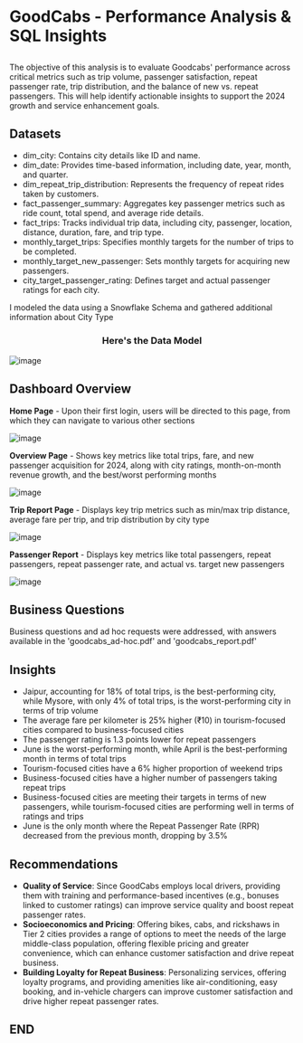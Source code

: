 # GoodCabs - Performance Analysis & SQL Insights

##
The objective of this analysis is to evaluate Goodcabs' performance across critical metrics such as trip volume, passenger satisfaction, repeat passenger rate, trip distribution, and the balance of new vs. repeat passengers. This will help identify actionable insights to support the 2024 growth and service enhancement goals. 

## Datasets

- dim_city: Contains city details like ID and name.
- dim_date: Provides time-based information, including date, year, month, and quarter.
- dim_repeat_trip_distribution: Represents the frequency of repeat rides taken by customers.
- fact_passenger_summary: Aggregates key passenger metrics such as ride count, total spend, and average ride details.
- fact_trips: Tracks individual trip data, including city, passenger, location, distance, duration, fare, and trip type.
- monthly_target_trips: Specifies monthly targets for the number of trips to be completed.
- monthly_target_new_passenger: Sets monthly targets for acquiring new passengers.
- city_target_passenger_rating: Defines target and actual passenger ratings for each city.

I modeled the data using a Snowflake Schema and gathered additional information about City Type

<center>
  <h3>Here's the Data Model</h3>
</center>


![image](https://github.com/user-attachments/assets/3c42afae-086c-48fe-88d4-b17a3ac8f8ba)


## Dashboard Overview
<b>Home Page</b> - Upon their first login, users will be directed to this page, from which they can navigate to various other sections

![image](https://github.com/user-attachments/assets/b080dd27-478d-4577-b009-da9c79cdc0a4)

<b>Overview Page</b> - Shows key metrics like total trips, fare, and new passenger acquisition for 2024, along with city ratings, month-on-month revenue growth, and the best/worst performing months

![image](https://github.com/user-attachments/assets/92f9ae79-eb71-45e8-a45a-362be4384830)

<b>Trip Report Page</b> - Displays key trip metrics such as min/max trip distance, average fare per trip, and trip distribution by city type

![image](https://github.com/user-attachments/assets/8baa1159-7459-43b3-bc31-5381c375d8d6)

<b>Passenger Report</b> - Displays key metrics like total passengers, repeat passengers, repeat passenger rate, and actual vs. target new passengers

![image](https://github.com/user-attachments/assets/8033adb3-b3d0-4b52-872d-b54f6c18cb30)


## Business Questions
Business questions and ad hoc requests were addressed, with answers available in the 'goodcabs_ad-hoc.pdf' and 'goodcabs_report.pdf'

## Insights

- Jaipur, accounting for 18% of total trips, is the best-performing city, while Mysore, with only 4% of total trips, is the worst-performing city in terms of trip volume
- The average fare per kilometer is 25% higher (₹10) in tourism-focused cities compared to business-focused cities
- The passenger rating is 1.3 points lower for repeat passengers
- June is the worst-performing month, while April is the best-performing month in terms of total trips
- Tourism-focused cities have a 6% higher proportion of weekend trips
- Business-focused cities have a higher number of passengers taking repeat trips
- Business-focused cities are meeting their targets in terms of new passengers, while tourism-focused cities are performing well in terms of ratings and trips
- June is the only month where the Repeat Passenger Rate (RPR) decreased from the previous month, dropping by 3.5%

## Recommendations

- <b>Quality of Service</b>: Since GoodCabs employs local drivers, providing them with training and performance-based incentives (e.g., bonuses linked to customer ratings) can improve service quality and boost repeat passenger rates.
- <b>Socioeconomics and Pricing</b>: Offering bikes, cabs, and rickshaws in Tier 2 cities provides a range of options to meet the needs of the large middle-class population, offering flexible pricing and greater convenience, which can enhance customer satisfaction and drive repeat business.
- <b>Building Loyalty for Repeat Business</b>: Personalizing services, offering loyalty programs, and providing amenities like air-conditioning, easy booking, and in-vehicle chargers can improve customer satisfaction and drive higher repeat passenger rates.


## END






